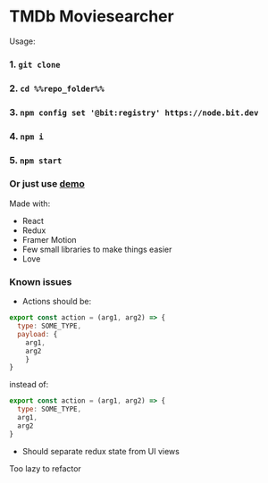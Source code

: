 # TMDb Moviesearcher

Usage:

### 1. `git clone`
### 2. `cd %%repo_folder%%`
### 3. `npm config set '@bit:registry' https://node.bit.dev`
### 4. `npm i`
### 5. `npm start`

### Or just use [demo](https://moviesearcher.wcelery.vercel.app/)

Made with:
+ React
+ Redux
+ Framer Motion
+ Few small libraries to make things easier
+ Love

### Known issues
+ Actions should be:
```javascript
export const action = (arg1, arg2) => {
  type: SOME_TYPE,
  payload: {
    arg1,
    arg2 
    }
}
```
instead of:
```javascript
export const action = (arg1, arg2) => {
  type: SOME_TYPE,
  arg1,
  arg2 
}
```
+ Should separate redux state from UI views

Too lazy to refactor
